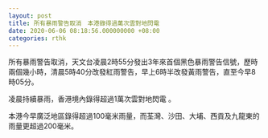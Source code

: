 ```yaml
---
layout: post
title: 所有暴雨警告取消　本港錄得過萬次雲對地閃電
date: 2020-06-06 08:18:56.000000000 +08:00
categories: rthk
---
```


所有暴雨警告取消，天文台凌晨2時55分發出3年來首個黑色暴雨警告信號，歷時兩個幾小時，清晨5時40分改發紅雨警告，早上6時半改發黃雨警告，直至今早8時05分。

凌晨持續暴雨，香港境內錄得超過1萬次雲對地閃電 。

本港今早廣泛地區錄得超過100毫米雨量，而荃灣、沙田、大埔、西貢及九龍東的雨量更超過200毫米。
